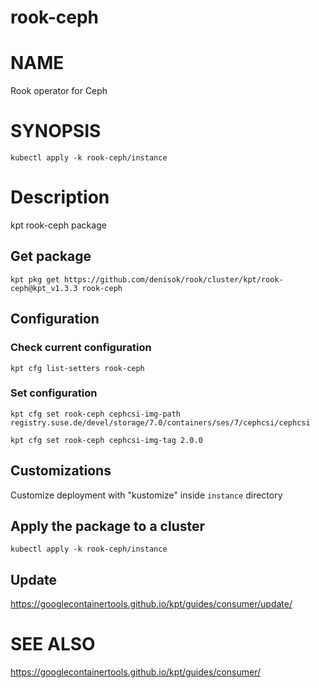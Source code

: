 rook-ceph
==================================================

# NAME

  Rook operator for Ceph

# SYNOPSIS

`kubectl apply -k rook-ceph/instance`

# Description

kpt rook-сeph package

## Get package

`kpt pkg get https://github.com/denisok/rook/cluster/kpt/rook-ceph@kpt_v1.3.3 rook-ceph`

## Configuration

### Check current configuration

`kpt cfg list-setters rook-ceph`

### Set configuration

`kpt cfg set rook-ceph cephcsi-img-path registry.suse.de/devel/storage/7.0/containers/ses/7/cephcsi/cephcsi`

`kpt cfg set rook-ceph cephcsi-img-tag 2.0.0`

## Customizations

Customize deployment with "kustomize" inside `instance`  directory

## Apply the package to a cluster

`kubectl apply -k rook-ceph/instance`

## Update

https://googlecontainertools.github.io/kpt/guides/consumer/update/

# SEE ALSO

https://googlecontainertools.github.io/kpt/guides/consumer/
